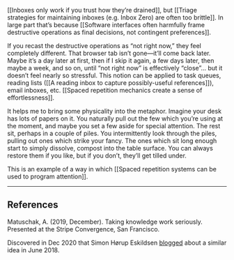 [[Inboxes only work if you trust how they’re drained]], but [[Triage strategies for maintaining inboxes (e.g. Inbox Zero) are often too brittle]]. In large part that’s because [[Software interfaces often harmfully frame destructive operations as final decisions, not contingent preferences]].

If you recast the destructive operations as “not right now,” they feel completely different. That browser tab isn’t gone—it’ll come back later. Maybe it’s a day later at first, then if I skip it again, a few days later, then maybe a week, and so on, until “not right now” is effectively “close”… but it doesn’t feel nearly so stressful. This notion can be applied to task queues, reading lists ([[A reading inbox to capture possibly-useful references]]), email inboxes, etc. [[Spaced repetition mechanics create a sense of effortlessness]].

It helps me to bring some physicality into the metaphor. Imagine your desk has lots of papers on it. You naturally pull out the few which you’re using at the moment, and maybe you set a few aside for special attention. The rest sit, perhaps in a couple of piles. You intermittently look through the piles, pulling out ones which strike your fancy. The ones which sit long enough start to simply dissolve, compost into the table surface. You can always restore them if you like, but if you don’t, they’ll get tilled under.

This is an example of a way in which [[Spaced repetition systems can be used to program attention]].

---

## References

Matuschak, A. (2019, December). Taking knowledge work seriously. Presented at the Stripe Convergence, San Francisco.

Discovered in Dec 2020 that Simon Hørup Eskildsen [blogged](https://sirupsen.com/playlists/) about a similar idea in June 2018.